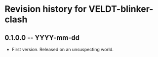 # Revision history for VELDT-blinker-clash

## 0.1.0.0 -- YYYY-mm-dd

* First version. Released on an unsuspecting world.
